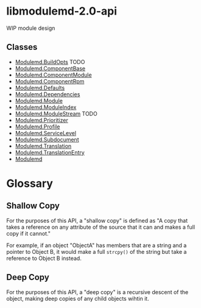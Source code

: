# libmodulemd-2.0-api
WIP module design

## Classes
* [Modulemd.BuildOpts](Modulemd.BuildOpts.md) TODO
* [Modulemd.ComponentBase](Modulemd.ComponentBase.md)
* [Modulemd.ComponentModule](Modulemd.ComponentModule.md)
* [Modulemd.ComponentRpm](Modulemd.ComponentRpm.md)
* [Modulemd.Defaults](Modulemd.Defaults.md)
* [Modulemd.Dependencies](Modulemd.Dependencies.md)
* [Modulemd.Module](Modulemd.Module.md)
* [Modulemd.ModuleIndex](Modulemd.ModuleIndex.md)
* [Modulemd.ModuleStream](Modulemd.ModuleStream.md) TODO
* [Modulemd.Prioritizer](Modulemd.Prioritizer.md)
* [Modulemd.Profile](Modulemd.Profile.md)
* [Modulemd.ServiceLevel](Modulemd.ServiceLevel.md)
* [Modulemd.Subdocument](Modulemd.Subdocument.md)
* [Modulemd.Translation](Modulemd.Translation.md)
* [Modulemd.TranslationEntry](Modulemd.TranslationEntry.md)
* [Modulemd](Modulemd.md)

# Glossary
## Shallow Copy
For the purposes of this API, a "shallow copy" is defined as "A copy that takes a reference on any attribute of the source that it can and makes a full copy if it cannot."

For example, if an object "ObjectA" has members that are a string and a pointer to Object B, it would make a full `strcpy()` of the string but take a reference to Object B instead.

## Deep Copy
For the purposes of this API, a "deep copy" is a recursive descent of the object, making deep copies of any child objects wihtin it.

